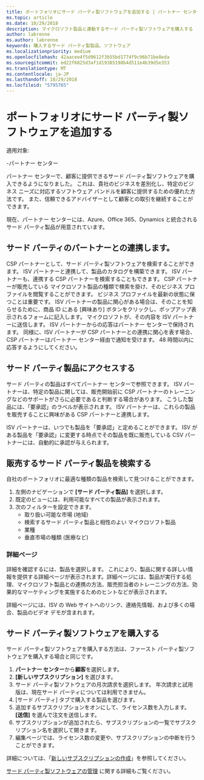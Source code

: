 ```yaml
---
title: ポートフォリオにサード パーティ製ソフトウェアを追加する | パートナー センター
ms.topic: article
ms.date: 10/29/2018
description: マイクロソフト製品と連動するサード パーティ製ソフトウェアを購入する
author: labrenne
ms.author: labrenne
keywords: 購入するサード パーティ製製品、ソフトウェア
ms.localizationpriority: medium
ms.openlocfilehash: 42aacee4f5d9612f3b55bd1774f9c96b71be8eda
ms.sourcegitcommit: ed22f6825d3af1d19385198b4d511e4b39d5e353
ms.translationtype: MT
ms.contentlocale: ja-JP
ms.lasthandoff: 10/29/2018
ms.locfileid: "5795765"
---
```

# <a name="add-third-party-software-to-your-portfolio"></a>ポートフォリオにサード パーティ製ソフトウェアを追加する

適用対象:

-パートナー センター

パートナー センターで、顧客に提供できるサード パーティ製ソフトウェアを購入できるようになりました。 これは、貴社のビジネスを差別化し、特定のビジネス ニーズに対応するソフトウェア バンドルを顧客に提供するための優れた方法です。 また、信頼できるアドバイザーとして顧客との取引を継続することができます。

現在、パートナー センターには、Azure、Office 365、Dynamics と統合されるサード パーティ製品が用意されています。 

## <a name="connect-with-third-party-partners"></a>サード パーティのパートナーとの連携します。
 
CSP パートナーとして、サード パーティ製ソフトウェアを検索することができます。 ISV パートナーと連携して、製品のカタログを構築できます。 ISV パートナーも、連携する CSP パートナーを検索することもできます。 CSP パートナーが販売している マイクロソフト製品の種類で検索を掛け、そのビジネス プロファイルを閲覧することができます。 ビジネス プロファイルを最新の状態に保つことは重要です。 ISV パートナーの製品に関心がある場合は、そのことを知らせるために、商品 ID にある [興味あり] ボタンをクリックし、ポップアップ表示されるフォームに記入します。 マイクロソフトが、その内容を ISV パートナーに送信します。 ISV パートナーからの応答はパートナー センターで保持されます。 同様に、ISV パートナーが CSP パートナーとの連携に関心を表す場合、CSP パートナーはパートナー センター経由で通知を受けます。 48 時間以内に応答するようにしてください。

## <a name="access-to-third-party-offers"></a>サード パーティ製品にアクセスする

サード パーティの製品はすべてパートナー センターで参照できます。 ISV パートナーは、特定の製品に関しては、販売開始前に CSP パートナーのトレーニングなどのサポートがさらに必要であると判断する場合があります。 こうした製品には、「要承認」のラベルが表示されます。 ISV パートナーは、これらの製品を販売することに興味がある CSP パートナーと連携します。 

ISV パートナーは、いつでも製品を「要承認」と定めることができます。 ISV がある製品を「要承認」に変更する時点でその製品を既に販売している CSV パートナーには、自動的に承認が与えられます。

## <a name="discover-third-party-products-you-want-to-sell"></a>販売するサード パーティ製品を検索する

自社のポートフォリオに最適な種類の製品を検索して見つけることができます。 

1. 左側のナビゲーションで **[サード パーティ製品]** を選択します。
2. 既定のビューには、利用可能なすべての製品が表示されます。
3. 次のフィルターを設定できます。
    - 取り扱い可能な市場 (地域)
    - 検索するサード パーティ製品と相性のよい マイクロソフト製品
    - 業種
    - 垂直市場の種類 (医療など)

### <a name="the-details-page"></a>詳細ページ

詳細を確認するには、製品を選択します。 これにより、製品に関する詳しい情報を提供する詳細ページが表示されます。詳細ページには、製品が実行する処理、マイクロソフト製品との連携の方法、販売担当者のトレーニングの方法、効果的なマーケティングを実施するためのヒントなどが表示されます。

詳細ページには、ISV の Web サイトへのリンク、連絡先情報、および多くの場合、製品のビデオ デモが含まれます。 

## <a name="purchase-the-third-party-software"></a>サード パーティ製ソフトウェアを購入する

サード パーティ製ソフトウェアを購入する方法は、ファースト パーティ製ソフトウェアを購入する場合と同じです。 

1. **パートナー センター**から**顧客**を選択します。
2. **[新しいサブスクリプション]** を選びます。
3. サード パーティ製ソフトウェアの月次請求を選択します。 年次請求と試用版は、現在サード パーティについては利用できません。
4. [サード パーティ] タブで購入する製品を選びます。
5. 追加するサブスクリプションをオンにして、ライセンス数を入力します。 **[送信]** を選んで注文を送信します。
6. サブスクリプションが追加されたら、サブスクリプションの一覧でサブスクリプション名を選択して開きます。
7. 編集ページでは、ライセンス数の変更や、サブスクリプションの中断を行うことができます。

詳細については、「[新しいサブスクリプションの作成](create-a-new-subscription.md)」を参照してください。

[サード パーティ製ソフトウェアの管理](third-party-help.md) に関する詳細もご覧ください。  
